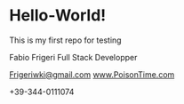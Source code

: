 # Hello-World!

This is my first repo for testing

Fabio Frigeri
Full Stack Developper

Frigeriwki@gmail.com
www.PoisonTime.com

+39-344-0111074
